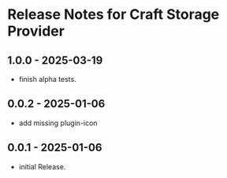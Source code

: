 # Release Notes for Craft Storage Provider

## 1.0.0 - 2025-03-19

- finish alpha tests.

## 0.0.2 - 2025-01-06

- add missing plugin-icon

## 0.0.1 - 2025-01-06

- initial Release.